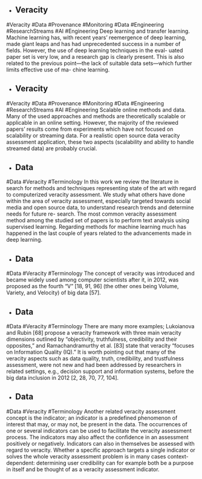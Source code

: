 - ## Veracity
#Veracity  #Data #Provenance #Monitoring #Data #Engineering #ResearchStreams #AI #Engineering 
Deep learning and transfer learning. Machine learning has, with recent years’ reemergence of deep learning, made giant leaps and has had unprecedented success in a number of fields. However, the use of deep learning techniques in the eval- uated paper set is very low, and a research gap is clearly present. This is also related to the previous point—the lack of suitable data sets—which further limits effective use of ma- chine learning.

- ## Veracity
#Veracity  #Data #Provenance #Monitoring #Data #Engineering #ResearchStreams #AI #Engineering 
Scalable online methods and data. Many of the used approaches and methods are theoretically scalable or applicable in an online setting. However, the majority of the reviewed papers’ results come from experiments which have not focused on scalability or streaming data. For a realistic open source data veracity assessment application, these two aspects (scalability and ability to handle streamed data) are probably crucial.

- ## Data
#Data #Veracity #Terminology 
In this work we review the literature in search for methods and techniques representing state of the art with regard to computerized veracity assessment. We study what others have done within the area of veracity assessment, especially targeted towards social media and open source data, to understand research trends and determine needs for future re- search. The most common veracity assessment method among the studied set of papers is to perform text analysis using supervised learning. Regarding methods for machine learning much has happened in the last couple of years related to the advancements made in deep learning.

- ## Data
#Data #Veracity #Terminology 
The concept of veracity was introduced and became widely used among computer scientists after it, in 2012, was proposed as the fourth “V” [18, 91, 96] (the other ones being Volume, Variety, and Velocity) of big data [57].

- ## Data
#Data #Veracity #Terminology 
There are many more examples; Lukoianova and Rubin [68] propose a veracity framework with three main veracity dimensions outlined by “objectivity, truthfulness, credibility and their opposites,” and Ramachandramurthy et al. [83] state that veracity “focuses on Information Quality (IQ).” It is worth pointing out that many of the veracity aspects such as data quality, truth, credibility, and trustfulness assessment, were not new and had been addressed by researchers in related settings, e.g., decision support and information systems, before the big data inclusion in 2012 [2, 28, 70, 77, 104].

- ## Data
#Data #Veracity #Terminology 
Another related veracity assessment concept is the indicator; an indicator is a predefined phenomenon of interest that may, or may not, be present in the data. The occurrences of one or several indicators can be used to facilitate the veracity assessment process. The indicators may also affect the confidence in an assessment positively or negatively. Indicators can also in themselves be assessed with regard to veracity. Whether a specific approach targets a single indicator or solves the whole veracity assessment problem is in many cases context-dependent: determining user credibility can for example both be a purpose in itself and be thought of as a veracity assessment indicator.


